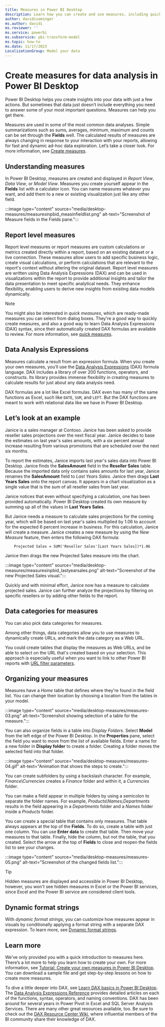 ```yaml
---
title: Measures in Power BI Desktop
description: Learn how you can create and use measures, including quick measures and DAX syntax in Power BI Desktop.
author: davidiseminger
ms.author: davidi
ms.reviewer: ''
ms.service: powerbi
ms.subservice: pbi-transform-model
ms.topic: how-to
ms.date: 11/17/2023
LocalizationGroup: Model your data
---
```

# Create measures for data analysis in Power BI Desktop

Power BI Desktop helps you create insights into your data with just a few actions. But sometimes that data just doesn’t include everything you need to answer some of your most important questions. Measures can help you get there.

Measures are used in some of the most common data analyses. Simple summarizations such as sums, averages, minimum, maximum and counts can be set through the **Fields** well. The calculated results of measures are always changing in response to your interaction with your reports, allowing for fast and dynamic ad-hoc data exploration. Let’s take a closer look. For more information, see [Create measures](/training/modules/model-data-power-bi/4b-create-calculated-measures).

## Understanding measures

In Power BI Desktop, measures are created and displayed in *Report View*, *Data View*, or *Model View*. Measures you create yourself appear in the **Fields** list with a calculator icon. You can name measures whatever you want, and add them to a new or existing visualization just like any other field.

:::image type="content" source="media/desktop-measures/measuresinpbid_measinfieldlist.png" alt-text="Screenshot of Measure fields in the Fields pane.":::

## Report level measures
Report level measures or report measures are custom calculations or metrics created directly within a report, based on an existing dataset or a live connection. These measures allow users to add specific business logic, create visual calculations, or perform calculations that are relevant to the report's context without altering the original dataset. Report level measures are written using Data Analysis Expressions (DAX) and can be used in visualizations within the report to provide additional insights and tailor the data presentation to meet specific analytical needs. They enhance flexibility, enabling users to derive new insights from existing data models dynamically.

> [!NOTE]
> You might also be interested in *quick measures*, which are ready-made measures you can select from dialog boxes. They're a good way to quickly create measures, and also a good way to learn Data Analysis Expressions (DAX) syntax, since their automatically created DAX formulas are available to review. For more information, see [quick measures](desktop-quick-measures.md).
> 
> 

## Data Analysis Expressions

Measures calculate a result from an expression formula. When you create your own measures, you’ll use the [Data Analysis Expressions](/dax/) (DAX) formula language. DAX includes a library of over 200 functions, operators, and constructs. Its library provides immense flexibility in creating measures to calculate results for just about any data analysis need.

DAX formulas are a lot like Excel formulas. DAX even has many of the same functions as Excel, such like `DATE`, `SUM`, and `LEFT`. But the DAX functions are meant to work with relational data like we have in Power BI Desktop.

## Let’s look at an example

Janice is a sales manager at Contoso. Janice has been asked to provide reseller sales projections over the next fiscal year. Janice decides to base the estimates on last year's sales amounts, with a six percent annual increase resulting from various promotions that are scheduled over the next six months.

To report the estimates, Janice imports last year's sales data into Power BI Desktop. Janice finds the **SalesAmount** field in the **Reseller Sales** table. Because the imported data only contains sales amounts for last year, Janice renames the **SalesAmount** field to *Last Years Sales*. Janice then drags **Last Years Sales** onto the report canvas. It appears in a chart visualization as a single value that is the sum of all reseller sales from last year.

Janice notices that even without specifying a calculation, one has been provided automatically. Power BI Desktop created its own measure by summing up all of the values in **Last Years Sales**.

But Janice needs a measure to calculate sales projections for the coming year, which will be based on last year's sales multiplied by 1.06 to account for the expected 6 percent increase in business. For this calculation, Janice will create a measure. Janice creates a new measure by using the *New Measure* feature, then enters the following DAX formula:

```dax
    Projected Sales = SUM('Reseller Sales'[Last Years Sales])*1.06
```

Janice then drags the new Projected Sales measure into the chart.

:::image type="content" source="media/desktop-measures/measuresinpbid_lastyearsales.png" alt-text="Screenshot of the new Projected Sales visual.":::

Quickly and with minimal effort, Janice now has a measure to calculate projected sales. Janice can further analyze the projections by filtering on specific resellers or by adding other fields to the report.

## Data categories for measures

You can also pick data categories for measures.

Among other things, data categories allow you to use measures to dynamically create URLs, and mark the data category as a Web URL.

You could create tables that display the measures as Web URLs, and be able to select on the URL that's created based on your selection. This approach is especially useful when you want to link to other Power BI reports with [URL filter parameters](../collaborate-share/service-url-filters.md).

## Organizing your measures

Measures have a *Home* table that defines where they're found in the field list. You can change their location by choosing a location from the tables in your model.

:::image type="content" source="media/desktop-measures/measures-03.png" alt-text="Screenshot showing selection of a table for the measure.":::

You can also organize fields in a table into *Display Folders*. Select **Model** from the left edge of the Power BI Desktop. In the **Properties** pane, select the field you want to move from the list of available fields. Enter a name for a new folder in **Display folder** to create a folder. Creating a folder moves the selected field into that folder.

:::image type="content" source="media/desktop-measures/measures-04.gif" alt-text="Animation that shows the steps to create.":::

You can create subfolders by using a backslash character. For example, *Finance\Currencies* creates a *Finance* folder and within it, a *Currencies* folder.

You can make a field appear in multiple folders by using a semicolon to separate the folder names. For example, *Products\Names;Departments* results in the field appearing in a *Departments* folder and a *Names* folder inside a *Products* folder.

You can create a special table that contains only measures. That table always appears at the top of the **Fields**. To do so, create a table with just one column. You can use **Enter data** to create that table. Then move your measures to that table. Finally, hide the column, but not the table, that you created. Select the arrow at the top of **Fields** to close and reopen the fields list to see your changes.

:::image type="content" source="media/desktop-measures/measures-05.png" alt-text="Screenshot of the changed fields list.":::

> [!TIP]
> Hidden measures are displayed and accessible in Power BI Desktop, however, you won't see hidden measures in Excel or the Power BI services, since Excel and the Power BI service are considered client tools.

## Dynamic format strings

With *dynamic format strings*, you can customize how measures appear in visuals by conditionally applying a format string with a separate DAX expression. To learn more, see [Dynamic format strings](../create-reports/desktop-dynamic-format-strings.md).

## Learn more

We’ve only provided you with a quick introduction to measures here. There’s a lot more to help you learn how to create your own. For more information, see [Tutorial: Create your own measures in Power BI Desktop](desktop-tutorial-create-measures.md). You can download a sample file and get step-by-step lessons on how to create more measures.  

To dive a little deeper into DAX, see [Learn DAX basics in Power BI Desktop](desktop-quickstart-learn-dax-basics.md). The [Data Analysis Expressions Reference](/dax/) provides detailed articles on each of the functions, syntax, operators, and naming conventions. DAX has been around for several years in Power Pivot in Excel and SQL Server Analysis Services. There are many other great resources available, too. Be sure to check out the [DAX Resource Center Wiki](https://social.technet.microsoft.com/wiki/contents/articles/1088.dax-resource-center.aspx), where influential members of the BI community share their knowledge of DAX.
